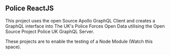 ## Police ReactJS

This project uses the open Source Apollo GraphQL Client and creates a GraphQL interface
into The UK's Police Forces Open Data utilising the Open Source Project Police UK GraphQL Server.

These projects are to enable the testing of a Node Module (Watch this space).
